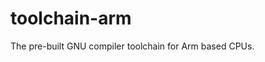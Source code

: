 # toolchain-arm                                                                                                                                               

The pre-built GNU compiler toolchain for Arm based CPUs.
